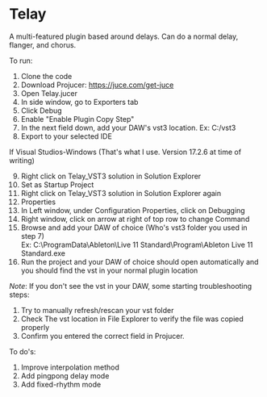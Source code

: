 # Telay
A multi-featured plugin based around delays. Can do a normal delay, flanger, and chorus.

To run: 
1. Clone the code
2. Download Projucer: https://juce.com/get-juce
3. Open Telay.jucer
4. In side window, go to Exporters tab
5. Click Debug
6. Enable "Enable Plugin Copy Step"
7. In the next field down, add your DAW's vst3 location. Ex: C:/vst3
8. Export to your selected IDE

If Visual Studios-Windows (That's what I use. Version 17.2.6 at time of writing)

9. Right click on Telay_VST3 solution in Solution Explorer
10. Set as Startup Project
11. Right click on Telay_VST3 solution in Solution Explorer again
12. Properties
13. In Left window, under Configuration Properties, click on Debugging
14. Right window, click on arrow at right of top row to change Command
15. Browse and add your DAW of choice (Who's vst3 folder you used in step 7)</br>
    Ex: C:\ProgramData\Ableton\Live 11 Standard\Program\Ableton Live 11 Standard.exe
16. Run the project and your DAW of choice should open automatically and you should find the vst in your normal plugin location

*Note*: If you don't see the vst in your DAW, some starting troubleshooting steps: 
1. Try to manually refresh/rescan your vst folder
2. Check The vst location in File Explorer to verify the file was copied properly
3. Confirm you entered the correct field in Projucer. 


To do's:
1. Improve interpolation method
2. Add pingpong delay mode
3. Add fixed-rhythm mode
